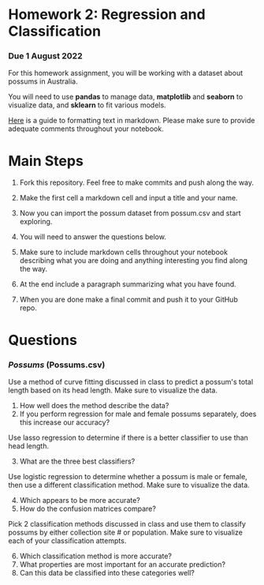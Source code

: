 # Homework 2: Regression and Classification

### Due 1 August 2022

For this homework assignment, you will be working with a dataset about possums in Australia.

You will need to use **pandas** to manage data, **matplotlib** and **seaborn** to visualize data, and **sklearn** to fit various models.

[Here](https://www.markdownguide.org/basic-syntax/) is a guide to formatting text in markdown. Please make sure to provide adequate comments throughout your notebook.

# Main Steps
1.  Fork this repository. Feel free to make commits and push along the way.
    
2.  Make the first cell a markdown cell and input a title and your name.
    
3.  Now you can import the possum dataset from possum.csv and start exploring.

4. You will need to answer the questions below.

5. Make sure to include markdown cells throughout your notebook describing what you are doing and anything interesting you find along the way. 

6. At the end include a paragraph summarizing what you have found.

7.  When you are done make a final commit and push it to your GitHub repo.



# Questions

### *Possums* (Possums.csv)
Use a method of curve fitting discussed in class to predict a possum's total length based on its head length. Make sure to visualize the data.

1. How well does the method describe the data?
3.   If you perform regression for male and female possums separately, does this increase our accuracy?

  

Use lasso regression to determine if there is a better classifier to use than head length.

3.   What are the three best classifiers?

  

Use logistic regression to determine whether a possum is male or female, then use a different classification method. Make sure to visualize the data.

4.   Which appears to be more accurate?
5.   How do the confusion matrices compare?

  

Pick 2 classification methods discussed in class and use them to classify possums by either collection site # or population. Make sure to visualize each of your classification attempts.

6.   Which classification method is more accurate?
7.   What properties are most important for an accurate prediction?
8.   Can this data be classified into these categories well?

